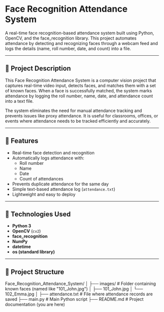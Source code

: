 # Face Recognition Attendance System

A real-time face recognition-based attendance system built using Python, OpenCV, and the face_recognition library. This project automates attendance by detecting and recognizing faces through a webcam feed and logs the details (name, roll number, date, and count) into a file.

---

## 📌 Project Description

This Face Recognition Attendance System is a computer vision project that captures real-time video input, detects faces, and matches them with a set of known faces. When a face is successfully matched, the system marks attendance by logging the roll number, name, date, and attendance count into a text file.

The system eliminates the need for manual attendance tracking and prevents issues like proxy attendance. It is useful for classrooms, offices, or events where attendance needs to be tracked efficiently and accurately.

---

## 🚀 Features

- Real-time face detection and recognition
- Automatically logs attendance with:
  - Roll number
  - Name
  - Date
  - Count of attendances
- Prevents duplicate attendance for the same day
- Simple text-based attendance log (`attendance.txt`)
- Lightweight and easy to deploy

---

## 🧰 Technologies Used

- **Python 3**
- **OpenCV** (`cv2`)
- **face_recognition**
- **NumPy**
- **datetime**
- **os (standard library)**

---

## 📁 Project Structure

Face_Recognition_Attendance_System/
│
├── images/ # Folder containing known faces (named like "101_John.jpg")
│ ├── 101_John.jpg
│ └── 102_Emma.jpg
│
├── attendance.txt # File where attendance records are saved
├── main.py # Main Python script
├── README.md # Project documentation (you are here)

